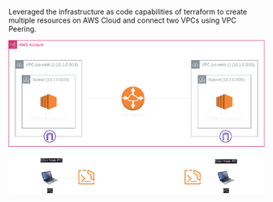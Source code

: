 Leveraged the infrastructure as code capabilities of terraform to create multiple resources on AWS Cloud and connect two VPCs using VPC Peering.



![plot](./architecture/diagram.png)
